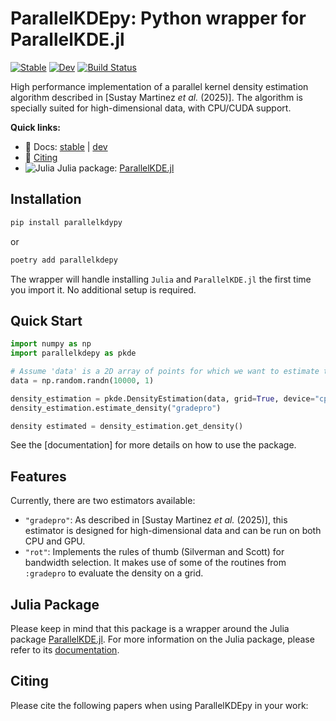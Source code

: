 # ParallelKDEpy: Python wrapper for ParallelKDE.jl

[![Stable](https://img.shields.io/badge/docs-stable-blue.svg)](https://chrissm23.github.io/ParallelKDEpy/stable/)
[![Dev](https://img.shields.io/badge/docs-dev-blue.svg)](https://chrissm23.github.io/ParallelKDE.jl/dev/)
[![Build Status](https://github.com/chrissm23/ParallelKDEpy/actions/workflows/ci.yml/badge.svg?branch=main)](https://github.com/chrissm23/ParallelKDEpy/actions/workflows/ci.yml?query=branch%3Amain)

High performance implementation of a parallel kernel density estimation algorithm described in [Sustay Martinez *et al.* (2025)]. The algorithm is specially suited for high-dimensional data, with CPU/CUDA support.

**Quick links:**

- 📑 Docs: [stable](https://chrissm23.github.io/ParallelKDEpy/stable/) | [dev](https://chrissm23.github.io/ParallelKDEpy/dev/)
- 📇 [Citing](#citing)
- ![Julia](https://img.shields.io/badge/-Julia-9558B2?style=for-the-badge&logo=julia&logoColor=white) Julia package: [ParallelKDE.jl](https://github.com/chrissm23/ParallelKDE.jl)

## Installation

```bash
pip install parallelkdypy
```

or

```bash
poetry add parallelkdepy
```

The wrapper will handle installing `Julia` and `ParallelKDE.jl` the first time you import it. No additional setup is required.

## Quick Start

```python
import numpy as np
import parallelkdepy as pkde

# Assume 'data' is a 2D array of points for which we want to estimate the density
data = np.random.randn(10000, 1)

density_estimation = pkde.DensityEstimation(data, grid=True, device="cpu")
density_estimation.estimate_density("gradepro")

density estimated = density_estimation.get_density()
```

See the [documentation] for more details on how to use the package.

## Features

Currently, there are two estimators available:

- `"gradepro"`: As described in [Sustay Martinez *et al.* (2025)], this estimator is designed for high-dimensional data and can be run on both CPU and GPU.
- `"rot"`: Implements the rules of thumb (Silverman and Scott) for bandwidth selection. It makes use of some of the routines from `:gradepro` to evaluate the density on a grid.

## Julia Package

Please keep in mind that this package is a wrapper around the Julia package [ParallelKDE.jl](https://github.com/chrissm23/ParallelKDE.jl). For more information on the Julia package, please refer to its [documentation](https://chrissm23.github.io/ParallelKDE.jl/stable/).

## Citing

Please cite the following papers when using ParallelKDEpy in your work:
